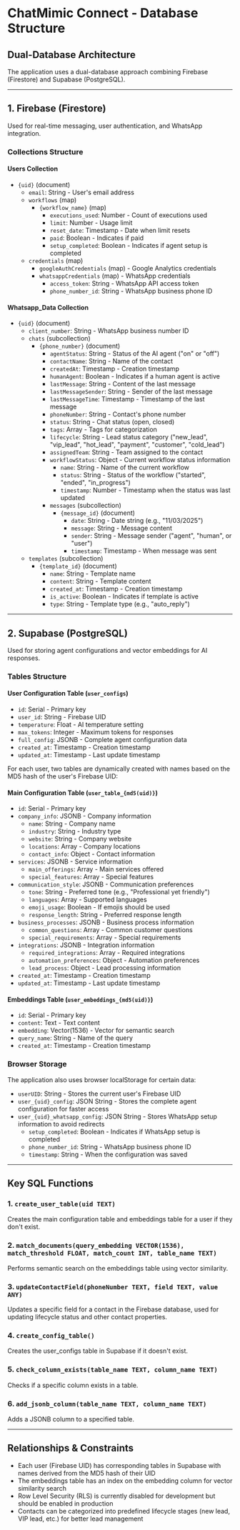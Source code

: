 # ChatMimic Connect - Database Structure

## Dual-Database Architecture

The application uses a dual-database approach combining Firebase (Firestore) and Supabase (PostgreSQL).

---

## 1. Firebase (Firestore)

Used for real-time messaging, user authentication, and WhatsApp integration.

### Collections Structure

#### Users Collection
- `{uid}` (document)
  - `email`: String - User's email address
  - `workflows` (map)
    - `{workflow_name}` (map)
      - `executions_used`: Number - Count of executions used
      - `limit`: Number - Usage limit
      - `reset_date`: Timestamp - Date when limit resets
      - `paid`: Boolean - Indicates if paid
      - `setup_completed`: Boolean - Indicates if agent setup is completed
  - `credentials` (map)
    - `googleAuthCredentials` (map) - Google Analytics credentials
    - `whatsappCredentials` (map) - WhatsApp credentials
      - `access_token`: String - WhatsApp API access token
      - `phone_number_id`: String - WhatsApp business phone ID

#### Whatsapp_Data Collection
- `{uid}` (document)
  - `client_number`: String - WhatsApp business number ID
  - `chats` (subcollection)
    - `{phone_number}` (document)
      - `agentStatus`: String - Status of the AI agent ("on" or "off")
      - `contactName`: String - Name of the contact
      - `createdAt`: Timestamp - Creation timestamp
      - `humanAgent`: Boolean - Indicates if a human agent is active
      - `lastMessage`: String - Content of the last message
      - `lastMessageSender`: String - Sender of the last message
      - `lastMessageTime`: Timestamp - Timestamp of the last message
      - `phoneNumber`: String - Contact's phone number
      - `status`: String - Chat status (open, closed)
      - `tags`: Array - Tags for categorization
      - `lifecycle`: String - Lead status category ("new_lead", "vip_lead", "hot_lead", "payment", "customer", "cold_lead")
      - `assignedTeam`: String - Team assigned to the contact
      - `workflowStatus`: Object - Current workflow status information
        - `name`: String - Name of the current workflow
        - `status`: String - Status of the workflow ("started", "ended", "in_progress")
        - `timestamp`: Number - Timestamp when the status was last updated
      - `messages` (subcollection)
        - `{message_id}` (document)
          - `date`: String - Date string (e.g., "11/03/2025")
          - `message`: String - Message content
          - `sender`: String - Message sender ("agent", "human", or "user")
          - `timestamp`: Timestamp - When message was sent
  - `templates` (subcollection)
    - `{template_id}` (document)
      - `name`: String - Template name
      - `content`: String - Template content
      - `created_at`: Timestamp - Creation timestamp
      - `is_active`: Boolean - Indicates if template is active
      - `type`: String - Template type (e.g., "auto_reply")

---

## 2. Supabase (PostgreSQL)

Used for storing agent configurations and vector embeddings for AI responses.

### Tables Structure

#### User Configuration Table (`user_configs`)
- `id`: Serial - Primary key
- `user_id`: String - Firebase UID
- `temperature`: Float - AI temperature setting
- `max_tokens`: Integer - Maximum tokens for responses
- `full_config`: JSONB - Complete agent configuration data
- `created_at`: Timestamp - Creation timestamp
- `updated_at`: Timestamp - Last update timestamp

For each user, two tables are dynamically created with names based on the MD5 hash of the user's Firebase UID:

#### Main Configuration Table (`user_table_{md5(uid)}`)
- `id`: Serial - Primary key
- `company_info`: JSONB - Company information
  - `name`: String - Company name
  - `industry`: String - Industry type
  - `website`: String - Company website
  - `locations`: Array - Company locations
  - `contact_info`: Object - Contact information
- `services`: JSONB - Service information
  - `main_offerings`: Array - Main services offered
  - `special_features`: Array - Special features
- `communication_style`: JSONB - Communication preferences
  - `tone`: String - Preferred tone (e.g., "Professional yet friendly")
  - `languages`: Array - Supported languages
  - `emoji_usage`: Boolean - If emojis should be used
  - `response_length`: String - Preferred response length
- `business_processes`: JSONB - Business process information
  - `common_questions`: Array - Common customer questions
  - `special_requirements`: Array - Special requirements
- `integrations`: JSONB - Integration information
  - `required_integrations`: Array - Required integrations
  - `automation_preferences`: Object - Automation preferences
  - `lead_process`: Object - Lead processing information
- `created_at`: Timestamp - Creation timestamp
- `updated_at`: Timestamp - Last update timestamp

#### Embeddings Table (`user_embeddings_{md5(uid)}`)
- `id`: Serial - Primary key
- `content`: Text - Text content
- `embedding`: Vector(1536) - Vector for semantic search
- `query_name`: String - Name of the query
- `created_at`: Timestamp - Creation timestamp

### Browser Storage
The application also uses browser localStorage for certain data:
- `userUID`: String - Stores the current user's Firebase UID
- `user_{uid}_config`: JSON String - Stores the complete agent configuration for faster access
- `user_{uid}_whatsapp_config`: JSON String - Stores WhatsApp setup information to avoid redirects
  - `setup_completed`: Boolean - Indicates if WhatsApp setup is completed
  - `phone_number_id`: String - WhatsApp business phone ID
  - `timestamp`: String - When the configuration was saved

---

## Key SQL Functions

### 1. `create_user_table(uid TEXT)`
Creates the main configuration table and embeddings table for a user if they don't exist.

### 2. `match_documents(query_embedding VECTOR(1536), match_threshold FLOAT, match_count INT, table_name TEXT)`
Performs semantic search on the embeddings table using vector similarity.

### 3. `updateContactField(phoneNumber TEXT, field TEXT, value ANY)`
Updates a specific field for a contact in the Firebase database, used for updating lifecycle status and other contact properties.

### 4. `create_config_table()`
Creates the user_configs table in Supabase if it doesn't exist.

### 5. `check_column_exists(table_name TEXT, column_name TEXT)`
Checks if a specific column exists in a table.

### 6. `add_jsonb_column(table_name TEXT, column_name TEXT)`
Adds a JSONB column to a specified table.

---

## Relationships & Constraints

- Each user (Firebase UID) has corresponding tables in Supabase with names derived from the MD5 hash of their UID
- The embeddings table has an index on the embedding column for vector similarity search
- Row Level Security (RLS) is currently disabled for development but should be enabled in production
- Contacts can be categorized into predefined lifecycle stages (new lead, VIP lead, etc.) for better lead management